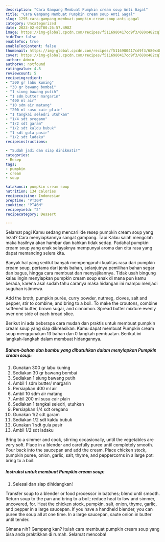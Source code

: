 ```yaml
---
description: "Cara Gampang Membuat Pumpkin cream soup Anti Gagal"
title: "Cara Gampang Membuat Pumpkin cream soup Anti Gagal"
slug: 1295-cara-gampang-membuat-pumpkin-cream-soup-anti-gagal
category: Uncategorized
date: 2023-02-02T00:26:57.498Z
image: https://img-global.cpcdn.com/recipes/f5116980417cd9f3/680x482cq70/pumpkin-cream-soup-foto-resep-utama.jpg
hideToc: false
enableToc: true
enableTocContent: false
thumbnail: https://img-global.cpcdn.com/recipes/f5116980417cd9f3/680x482cq70/pumpkin-cream-soup-foto-resep-utama.jpg
cover: https://img-global.cpcdn.com/recipes/f5116980417cd9f3/680x482cq70/pumpkin-cream-soup-foto-resep-utama.jpg
author: Admin
authorAv: notfound
ratingvalue: 4.8
reviewcount: 5
recipeingredient:
- "300 gr labu kuning"
- "30 gr bawang bombai"
- "1 siung bawang putih"
- "1 sdm butter margarin"
- "400 ml air"
- "10 sdm air matang"
- "200 ml susu cair plain"
- "1 tangkai seledri utuhkan"
- "1/4 sdt oregano"
- "1/2 sdt garam"
- "1/2 sdt kaldu bubuk"
- "1 sdt gula pasir"
- "1/2 sdt ladaku"
recipeinstructions:

- "Sudah jadi dan siap dinikmati!"
categories:
- Resep
tags:
- pumpkin
- cream
- soup

katakunci: pumpkin cream soup 
nutrition: 134 calories
recipecuisine: Indonesian
preptime: "PT36M"
cooktime: "PT46M"
recipeyield: "2"
recipecategory: Dessert

---
```



Selamat pagi Kamu sedang mencari ide resep pumpkin cream soup yang lezat? Cara menyiapkannya sangat gampang. Tapi Kalau salah mengolah maka hasilnya akan hambar dan bahkan tidak sedap. Padahal pumpkin cream soup yang enak selayaknya mempunyai aroma dan cita rasa yang dapat memancing selera kita.


Banyak hal yang sedikit banyak mempengaruhi kualitas rasa dari pumpkin cream soup, pertama dari jenis bahan, selanjutnya pemilihan bahan segar dan bagus, hingga cara membuat dan menyajikannya. Tidak usah bingung kalau ingin menyiapkan pumpkin cream soup enak di mana pun kamu berada, karena asal sudah tahu caranya maka hidangan ini mampu menjadi suguhan istimewa.

Add the broth, pumpkin purée, curry powder, nutmeg, cloves, salt and pepper, stir to combine, and bring to a boil. To make the croutons, combine softened butter, brown sugar, and cinnamon. Spread butter mixture evenly over one side of each bread slice.


Berikut ini ada beberapa cara mudah dan praktis untuk membuat pumpkin cream soup yang siap dikreasikan. Kamu dapat membuat Pumpkin cream soup menggunakan 13 bahan dan 0 langkah pembuatan. Berikut ini langkah-langkah dalam membuat hidangannya.

<!--inarticleads1-->

##### Bahan-bahan dan bumbu yang dibutuhkan dalam menyiapkan Pumpkin cream soup:

1. Gunakan 300 gr labu kuning
1. Sediakan 30 gr bawang bombai
1. Sediakan 1 siung bawang putih
1. Ambil 1 sdm butter/ margarin
1. Persiapkan 400 ml air
1. Ambil 10 sdm air matang
1. Ambil 200 ml susu cair plain
1. Sediakan 1 tangkai seledri, utuhkan
1. Persiapkan 1/4 sdt oregano
1. Gunakan 1/2 sdt garam
1. Sediakan 1/2 sdt kaldu bubuk
1. Gunakan 1 sdt gula pasir
1. Ambil 1/2 sdt ladaku


Bring to a simmer and cook, stirring occasionally, until the vegetables are very soft. Place in a blender and carefully puree until completely smooth. Pour back into the saucepan and add the cream. Place chicken stock, pumpkin puree, onion, garlic, salt, thyme, and peppercorns in a large pot; bring to a boil. 

<!--inarticleads2-->

##### Instruksi untuk membuat Pumpkin cream soup:


1. Selesai dan siap dihidangkan!

Transfer soup to a blender or food processor in batches; blend until smooth. Return soup to the pan and bring to a boil; reduce heat to low and simmer, uncovered, for. Heat the chicken stock, pumpkin, salt, onion, thyme, garlic, and pepper in a large saucepan. If you have a handheld blender, you can puree the soup all at one time. In a large saucepan, saute onion in butter until tender. 

Gimana nih? Gampang kan? Itulah cara membuat pumpkin cream soup yang bisa anda praktikkan di rumah. Selamat mencoba!

